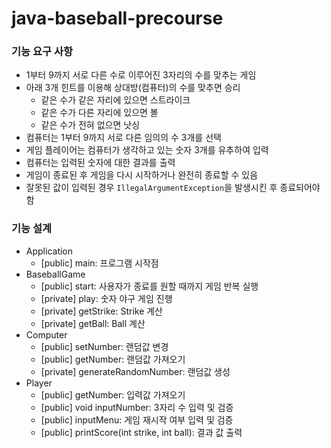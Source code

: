 # java-baseball-precourse
### 기능 요구 사항
* 1부터 9까지 서로 다른 수로 이루어진 3자리의 수를 맞추는 게임
* 아래 3개 힌트를 이용해 상대방(컴퓨터)의 수를 맞추면 승리
  * 같은 수가 같은 자리에 있으면 스트라이크
  * 같은 수가 다른 자리에 있으면 볼
  * 같은 수가 전혀 없으면 낫싱
* 컴퓨터는 1부터 9까지 서로 다른 임의의 수 3개를 선택
* 게임 플레이어는 컴퓨터가 생각하고 있는 숫자 3개를 유추하여 입력
* 컴퓨터는 입력된 숫자에 대한 결과를 출력
* 게임이 종료된 후 게임을 다시 시작하거나 완전히 종료할 수 있음
* 잘못된 값이 입력된 경우 `IllegalArgumentException`을 발생시킨 후 종료되어야 함

### 기능 설계
* Application
  * [public] main: 프로그램 시작점
* BaseballGame
  * [public] start: 사용자가 종료를 원할 때까지 게임 반복 실행
  * [private] play: 숫자 야구 게임 진행
  * [private] getStrike: Strike 계산
  * [private] getBall: Ball 계산
* Computer
  * [public] setNumber: 랜덤값 변경
  * [public] getNumber: 랜덤값 가져오기
  * [private] generateRandomNumber: 랜덤값 생성
* Player
  * [public] getNumber: 입력값 가져오기
  * [public] void inputNumber: 3자리 수 입력 및 검증
  * [public] inputMenu: 게임 재시작 여부 입력 및 검증
  * [public] printScore(int strike, int ball): 결과 값 출력
